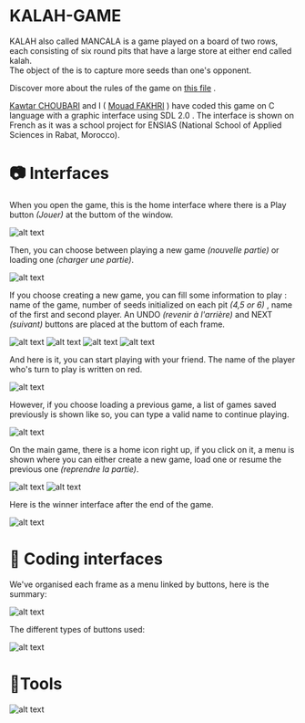 # KALAH-GAME
KALAH also called MANCALA is a game played on a board of two rows, each consisting of six round pits that have a 
large store at either end called kalah.  
The object of the is to capture more seeds than one's opponent.

Discover more about the rules of the game on [this file](https://github.com/moadfakhri/KALAH-/blob/master/rules.txt) .

[Kawtar CHOUBARI](https://github.com/choub26) and I ( [Mouad FAKHRI](https://github.com/moadfakhri) ) have coded this game on C language with a graphic interface using SDL 2.0 .
The interface is shown on French as it was a school project for ENSIAS (National School of Applied Sciences in Rabat, Morocco).


# :camera: Interfaces

When you open the game, this is the home interface where there is a Play button *(Jouer)* at the buttom of the window. 

![alt text](https://github.com/choub26/KALAH-GAME/blob/master/images/outputs/home.PNG)

Then, you can choose between playing a new game *(nouvelle partie)* or loading one *(charger une partie)*.

![alt text](https://github.com/choub26/KALAH-GAME/blob/master/images/outputs/choice.PNG)

If you choose creating a new game, you can fill some information to play : name of the game, number of seeds initialized on each pit *(4,5 or 6)* , name of the first and second player.
An UNDO *(revenir à l'arrière)* and NEXT *(suivant)* buttons are placed at the buttom of each frame.

![alt text](https://github.com/choub26/KALAH-GAME/blob/master/images/outputs/JEU.PNG)
![alt text](https://github.com/choub26/KALAH-GAME/blob/master/images/outputs/nbpieces.PNG)
![alt text](https://github.com/choub26/KALAH-GAME/blob/master/images/outputs/player1.PNG)
![alt text](https://github.com/choub26/KALAH-GAME/blob/master/images/outputs/player2.PNG)

And here is it, you can start playing with your friend. The name of the player who's turn to play is written on red.

![alt text](https://github.com/choub26/KALAH-GAME/blob/master/images/outputs/board.PNG)

However, if you choose loading a previous game, a list of games saved previously is shown like so, you can type a valid name to continue playing.

![alt text](https://github.com/choub26/KALAH-GAME/blob/master/images/outputs/loadgame.PNG)

On the main game, there is a home icon right up, if you click on it, a menu is shown where you can either create a new game, load one or resume the previous one *(reprendre la partie)*.

![alt text](https://github.com/choub26/KALAH-GAME/blob/master/images/outputs/UNDO.PNG)
![alt text](https://github.com/choub26/KALAH-GAME/blob/master/images/outputs/reprendre.PNG)

Here is the winner interface after the end of the game.

![alt text](https://github.com/choub26/KALAH-GAME/blob/master/images/outputs/WINNER.PNG)


# :iphone: Coding interfaces

We've organised each frame as a menu linked by buttons, here is the summary:

![alt text](https://github.com/choub26/KALAH-GAME/blob/master/images/outputs/11.PNG)

The different types of buttons used:

![alt text](https://github.com/choub26/KALAH-GAME/blob/master/images/outputs/22.PNG)


# :wrench:Tools

![alt text](https://github.com/choub26/KALAH-GAME/blob/master/images/tools.png)



